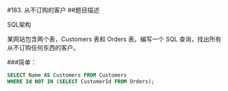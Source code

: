 #183. 从不订购的客户
##题目描述

SQL架构

某网站包含两个表，Customers 表和 Orders 表。编写一个 SQL 查询，找出所有从不订购任何东西的客户。


###简单：
```sql
SELECT Name AS Customers FROM Customers
WHERE Id NOT IN (SELECT CustomerId FROM Orders);
```

